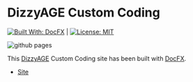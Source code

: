 # DizzyAGE Custom Coding

[![Built With: DocFX](https://img.shields.io/badge/Built_With-DocFX-yellowgreen.svg)](https://dotnet.github.io/docfx/)
|
[![License: MIT](https://img.shields.io/badge/License-MIT-lightgrey.svg)](https://opensource.org/licenses/MIT)

![github pages](https://github.com/DizzyAGE/custom_code/workflows/github-pages/badge.svg)

This [DizzyAGE](http://www.yolkfolk.com/dizzyage/) Custom Coding site has been built with [DocFX](https://dotnet.github.io/docfx/).

- [Site](https://dizzyage.github.io/custom_code/)
